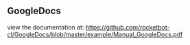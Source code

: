 ## GoogleDocs

 view the documentation at: https://github.com/rocketbot-cl/GoogleDocs/blob/master/example/Manual_GoogleDocs.pdf